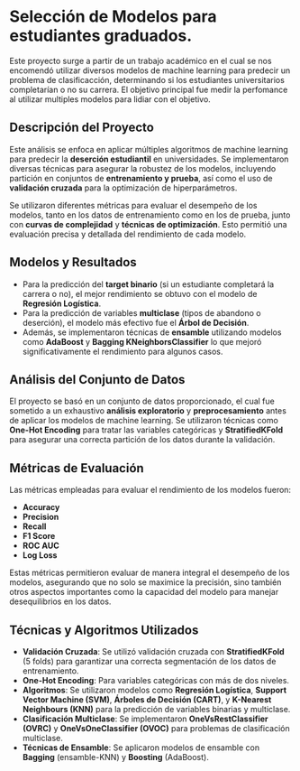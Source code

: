 # Selección de Modelos para estudiantes graduados.

Este proyecto surge a partir de un trabajo académico en el cual se nos encomendó utilizar diversos modelos de machine learning para predecir un problema de clasificacción, determinando si los estudiantes universitarios completarían o no su carrera. El objetivo principal fue medir la perfomance al utilizar multiples modelos para lidiar con el objetivo.

## Descripción del Proyecto

Este análisis se enfoca en aplicar múltiples algoritmos de machine learning para predecir la **deserción estudiantil** en universidades. Se implementaron diversas técnicas para asegurar la robustez de los modelos, incluyendo partición en conjuntos de **entrenamiento y prueba**, así como el uso de **validación cruzada** para la optimización de hiperparámetros.

Se utilizaron diferentes métricas para evaluar el desempeño de los modelos, tanto en los datos de entrenamiento como en los de prueba, junto con **curvas de complejidad** y **técnicas de optimización**. Esto permitió una evaluación precisa y detallada del rendimiento de cada modelo.

## Modelos y Resultados

- Para la predicción del **target binario** (si un estudiante completará la carrera o no), el mejor rendimiento se obtuvo con el modelo de **Regresión Logística**.
- Para la predicción de variables **multiclase** (tipos de abandono o deserción), el modelo más efectivo fue el **Árbol de Decisión**.
- Además, se implementaron técnicas de **ensamble** utilizando modelos como **AdaBoost** y **Bagging KNeighborsClassifier** lo que mejoró significativamente el rendimiento para algunos casos.

## Análisis del Conjunto de Datos

El proyecto se basó en un conjunto de datos proporcionado, el cual fue sometido a un exhaustivo **análisis exploratorio** y **preprocesamiento** antes de aplicar los modelos de machine learning. Se utilizaron técnicas como **One-Hot Encoding** para tratar las variables categóricas y **StratifiedKFold** para asegurar una correcta partición de los datos durante la validación.

## Métricas de Evaluación

Las métricas empleadas para evaluar el rendimiento de los modelos fueron:
- **Accuracy**
- **Precision**
- **Recall**
- **F1 Score**
- **ROC AUC**
- **Log Loss**

Estas métricas permitieron evaluar de manera integral el desempeño de los modelos, asegurando que no solo se maximice la precisión, sino también otros aspectos importantes como la capacidad del modelo para manejar desequilibrios en los datos.

## Técnicas y Algoritmos Utilizados

- **Validación Cruzada**: Se utilizó validación cruzada con **StratifiedKFold** (5 folds) para garantizar una correcta segmentación de los datos de entrenamiento.
- **One-Hot Encoding**: Para variables categóricas con más de dos niveles.
- **Algoritmos**: Se utilizaron modelos como **Regresión Logística**, **Support Vector Machine (SVM)**, **Árboles de Decisión (CART)**, y **K-Nearest Neighbours (KNN)** para la predicción de variables binarias y multiclase.
- **Clasificación Multiclase**: Se implementaron **OneVsRestClassifier (OVRC)** y **OneVsOneClassifier (OVOC)** para problemas de clasificación multiclase.
- **Técnicas de Ensamble**: Se aplicaron modelos de ensamble con **Bagging** (ensamble-KNN) y **Boosting** (AdaBoost).
